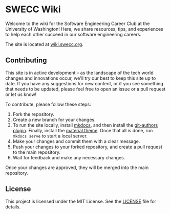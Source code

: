 # SWECC Wiki

Welcome to the wiki for the Software Engineering Career Club at the University of Washington!
Here, we share resources, tips, and experiences to help each other succeed in our software engineering careers.

The site is located at [wiki.swecc.org](https://wiki.swecc.org).

## Contributing

This site is in active development – as the landscape of the tech world changes and innovations occur, we'll try our best to keep this site up to date. If you have any suggestions for new content, or if you see something that needs to be updated, please feel free to open an issue or a pull request or let us know!

To contribute, please follow these steps:

1. Fork the repository.
2. Create a new branch for your changes.
3. To run the site locally, install [mkdocs](https://www.mkdocs.org/getting-started/), and then install the [git-authors plugin](https://github.com/timvink/mkdocs-git-authors-plugin). Finally, install the [material theme](https://github.com/squidfunk/mkdocs-material).
   Once that all is done, run `mkdocs serve` to start a local server.
4. Make your changes and commit them with a clear message.
5. Push your changes to your forked repository, and create a pull request to the main repository.
6. Wait for feedback and make any necessary changes.

Once your changes are approved, they will be merged into the main repository.

## License

This project is licensed under the MIT License. See the [LICENSE](LICENSE) file for details.
